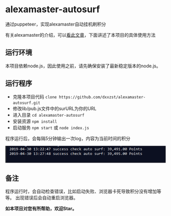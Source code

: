 # alexamaster-autosurf
通过puppeteer，实现alexamaster自动挂机刷积分

有关alexamaster的介绍，可以[看此文章](https://www.youneed.win/alexamaster基本介绍，闲置vps挂机赚钱.html)，下面讲述了本项目的具体使用方法
 
## 运行环境

本项目依赖node.js，因此使用之前，请先确保安装了最新稳定版本的node.js。


## 运行程序

- 克隆本项目代码 `clone https://github.com/dxxzst/alexamaster-autosurf.git`
- 修改lib/pub.js文件中的surURL为你的URL
- 进入目录 `cd alexamaster-autosurf`
- 安装资源 `npm install`
- 启动服务 `npm start` 或 `node index.js`

程序运行后，会每隔5分钟输出一次log，内容为当前时间的积分

![cmd-markdown-logo](./img/20190430132755.png)

## 备注

程序运行时，会自动检查错误，比如启动失败、浏览器卡死导致积分没有增加等等。
出现错误后会自动重启浏览器。

**如本项目对您有所帮助，欢迎Star。**
